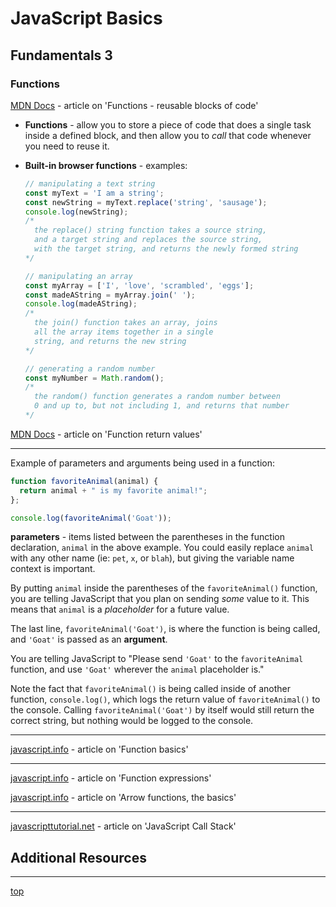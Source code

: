 # JavaScript Basics
## Fundamentals 3

### Functions
[MDN Docs](https://developer.mozilla.org/en-US/docs/Learn/JavaScript/Building_blocks/Functions) - 
article on 'Functions - reusable blocks of code'
- **Functions** - allow you to store a piece of code that does a single task 
inside a defined block, and then allow you to *call* that code whenever you need 
to reuse it.

- **Built-in browser functions** - examples:
  ```javascript
  // manipulating a text string
  const myText = 'I am a string';
  const newString = myText.replace('string', 'sausage');
  console.log(newString);
  /* 
    the replace() string function takes a source string,
    and a target string and replaces the source string,
    with the target string, and returns the newly formed string 
  */
  ```
  ```javascript
  // manipulating an array
  const myArray = ['I', 'love', 'scrambled', 'eggs'];
  const madeAString = myArray.join(' ');
  console.log(madeAString);
  /*
    the join() function takes an array, joins
    all the array items together in a single
    string, and returns the new string
  */
  ```
  ```javascript
  // generating a random number
  const myNumber = Math.random();
  /*
    the random() function generates a random number between 
    0 and up to, but not including 1, and returns that number
  */
  ```
[MDN Docs](https://developer.mozilla.org/en-US/docs/Learn/JavaScript/Building_blocks/Return_values) - 
article on 'Function return values'

---

Example of parameters and arguments being used in a function:
```javascript
function favoriteAnimal(animal) {
  return animal + " is my favorite animal!";
};

console.log(favoriteAnimal('Goat'));
```
**parameters** - items listed between the parentheses in the function 
declaration, `animal` in the above example. You could easily replace `animal` 
with any other name (ie: `pet`, `x`, or `blah`), but giving the variable name 
context is important. 

By putting `animal` inside the parentheses of the `favoriteAnimal()` function, 
you are telling JavaScript that you plan on sending *some* value to it. This 
means that `animal` is a *placeholder* for a future value.

The last line, `favoriteAnimal('Goat')`, is where the function is being called,
and `'Goat'` is passed as an **argument**.

You are telling JavaScript to "Please send `'Goat'` to the `favoriteAnimal` 
function, and use `'Goat'` wherever the `animal` placeholder is."

Note the fact that `favoriteAnimal()` is being called inside of another 
function, `console.log()`, which logs the return value of `favoriteAnimal()` to 
the console. Calling `favoriteAnimal('Goat')` by itself would still return the 
correct string, but nothing would be logged to the console.

---

[javascript.info](https://javascript.info/function-basics) - article on 
'Function basics'

---

[javascript.info](https://javascript.info/function-expressions) - article on 
'Function expressions'

[javascript.info](https://javascript.info/arrow-functions-basics) - article on 
'Arrow functions, the basics'

---

[javascripttutorial.net](https://www.javascripttutorial.net/javascript-call-stack/) - 
article on 'JavaScript Call Stack'

## Additional Resources

---
[top](#)
